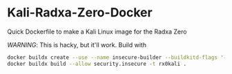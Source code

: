 # Kali-Radxa-Zero-Docker
Quick Dockerfile to make a Kali Linux image for the Radxa Zero

_WARNING_: This is hacky, but it'll work. Build with

```sh
docker buildx create --use --name insecure-builder --buildkitd-flags '--allow-insecure-entitlement security.insecure'
docker buildx build --allow security.insecure -t rx0kali .
```
